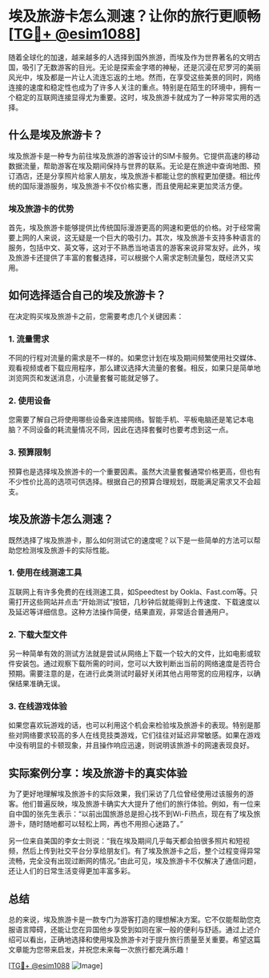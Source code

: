 # 埃及旅游卡怎么测速？让你的旅行更顺畅[[TG💪+ @esim1088](https://t.me/s/esim1088)]

随着全球化的加速，越来越多的人选择到国外旅游，而埃及作为世界著名的文明古国，吸引了无数游客的目光。无论是探索金字塔的神秘，还是沉浸在尼罗河的美丽风光中，埃及都是一片让人流连忘返的土地。然而，在享受这些美景的同时，网络连接的速度和稳定性也成为了许多人关注的重点。特别是在陌生的环境中，拥有一个稳定的互联网连接显得尤为重要。这时，埃及旅游卡就成为了一种非常实用的选择。

## 什么是埃及旅游卡？

埃及旅游卡是一种专为前往埃及旅游的游客设计的SIM卡服务。它提供高速的移动数据流量，帮助游客在埃及期间保持与世界的联系。无论是在旅途中查询地图、预订酒店，还是分享照片给家人朋友，埃及旅游卡都能让您的旅程更加便捷。相比传统的国际漫游服务，埃及旅游卡不仅价格实惠，而且使用起来更加灵活方便。

### 埃及旅游卡的优势

首先，埃及旅游卡能够提供比传统国际漫游更高的网速和更低的价格。对于经常需要上网的人来说，这无疑是一个巨大的吸引力。其次，埃及旅游卡支持多种语言的服务，包括中文、英文等，这对于不熟悉当地语言的游客来说非常友好。此外，埃及旅游卡还提供了丰富的套餐选择，可以根据个人需求定制流量包，既经济又实用。

## 如何选择适合自己的埃及旅游卡？

在决定购买埃及旅游卡之前，您需要考虑几个关键因素：

### 1. 流量需求

不同的行程对流量的需求是不一样的。如果您计划在埃及期间频繁使用社交媒体、观看视频或者下载应用程序，那么建议选择大流量的套餐。相反，如果只是简单地浏览网页和发送消息，小流量套餐可能就足够了。

### 2. 使用设备

您需要了解自己将使用哪些设备来连接网络。智能手机、平板电脑还是笔记本电脑？不同设备的耗流量情况不同，因此在选择套餐时也要考虑到这一点。

### 3. 预算限制

预算也是选择埃及旅游卡的一个重要因素。虽然大流量套餐通常价格更高，但也有不少性价比高的选项可供选择。根据自己的预算合理规划，既能满足需求又不会超支。

## 埃及旅游卡怎么测速？

既然选择了埃及旅游卡，那么如何测试它的速度呢？以下是一些简单的方法可以帮助您检测埃及旅游卡的实际性能。

### 1. 使用在线测速工具

互联网上有许多免费的在线测速工具，如Speedtest by Ookla、Fast.com等。只需打开这些网站并点击“开始测试”按钮，几秒钟后就能得到上传速度、下载速度以及延迟等详细信息。这种方法操作简便，结果直观，非常适合普通用户。

### 2. 下载大型文件

另一种简单有效的测试方法就是尝试从网络上下载一个较大的文件，比如电影或软件安装包。通过观察下载所需的时间，您可以大致判断出当前的网络速度是否符合预期。需要注意的是，在进行此类测试时最好关闭其他占用带宽的应用程序，以确保结果准确无误。

### 3. 在线游戏体验

如果您喜欢玩游戏的话，也可以利用这个机会来检验埃及旅游卡的表现。特别是那些对网络要求较高的多人在线竞技类游戏，它们往往对延迟非常敏感。如果在游戏中没有明显的卡顿现象，并且操作响应迅速，则说明该旅游卡的网速表现良好。

## 实际案例分享：埃及旅游卡的真实体验

为了更好地理解埃及旅游卡的实际效果，我们采访了几位曾经使用过该服务的游客。他们普遍反映，埃及旅游卡确实大大提升了他们的旅行体验。例如，有一位来自中国的张先生表示：“以前出国旅游总是担心找不到Wi-Fi热点，现在有了埃及旅游卡，随时随地都可以轻松上网，再也不用担心迷路了。”

另一位来自美国的李女士则说：“我在埃及期间几乎每天都会拍很多照片和短视频，然后上传到社交平台分享给朋友们。有了埃及旅游卡之后，整个过程变得异常流畅，完全没有出现过断网的情况。”由此可见，埃及旅游卡不仅解决了通信问题，还让人们的日常生活变得更加丰富多彩。

## 总结

总的来说，埃及旅游卡是一款专门为游客打造的理想解决方案。它不仅能帮助您克服语言障碍，还能让您在异国他乡享受到如同在家一般的便利与舒适。通过上述介绍可以看出，正确地选择和使用埃及旅游卡对于提升旅行质量至关重要。希望这篇文章能为您带来启发，并祝您未来每一次旅行都充满乐趣！

[[TG💪+ @esim1088](https://t.me/s/esim1088) ![Image](https://i.postimg.cc/4NQfJmqS/Snipaste-2025-05-13-00-14-12.png)]